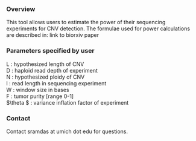 ### Overview
This tool allows users to estimate the power of their sequencing experiments for CNV detection. The formulae used for power calculations are described in: link to biorxiv paper

### Parameters specified by user
L : hypothesized length of CNV  
D : haploid read depth of experiment  
N : hypothesized ploidy of CNV  
l : read length in sequencing experiment  
W : window size in bases  
F : tumor purity [range 0-1]  
$\theta $ : variance inflation factor of experiment  

### Contact
Contact sramdas at umich dot edu for questions.
